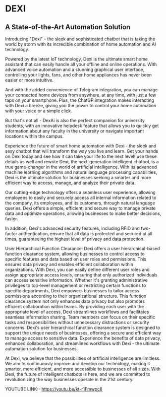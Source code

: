 # DEXI
<h2>A State-of-the-Art Automation Solution</h2> 
Introducing "Dexi" - the sleek and sophisticated chatbot that is taking the world by storm with its incredible combination of home automation and AI technology.

Powered by the latest IoT technology, Dexi is the ultimate smart home assistant that can easily handle all your offline and online operations. With advanced voice automation and a stunning graphical user interface, controlling your lights, fans, and other home appliances has never been easier or more intuitive.

And with the added convenience of Telegram integration, you can manage your connected home devices from anywhere, at any time, with just a few taps on your smartphone. Plus, the ChatGP integration makes interacting with Dexi a breeze, giving you the power to control your home automation with your voice or a simple click.

But that's not all - DexAi is also the perfect companion for university students, with an innovative helpdesk feature that allows you to quickly get information about any faculty in the university or navigate important locations within the campus.

Experience the future of smart home automation with Dexi - the sleek and sexy chatbot that will transform the way you live and learn. Get your hands on Dexi today and see how it can take your life to the next level!  use these details as well and rewrite 
Dexi, the next-generation intelligent chatbot, is a true game-changer in the world of artificial intelligence. With its advanced machine learning algorithms and natural language processing capabilities, Dexi is the ultimate solution for businesses seeking a smarter and more efficient way to access, manage, and analyze their private data.

Our cutting-edge technology offers a seamless user experience, allowing employees to easily and securely access all internal information related to the company, its employees, and its customers, through natural language queries. Dexi offers a simple, efficient, and secure way to manage private data and optimize operations, allowing businesses to make better decisions, faster.

In addition, Dexi's advanced security features, including RFID and two-factor authentication, ensure that all data is protected and secured at all times, guaranteeing the highest level of privacy and data protection.

User Hierarchical Function Clearance: Dexi offers a user hierarchical-based function clearance system, allowing businesses to control access to specific features and data based on user roles and permissions. This ensures data privacy and enables efficient collaboration within organizations. With Dexi, you can easily define different user roles and assign appropriate access levels, ensuring that only authorized individuals can access sensitive information. Whether it's granting administrative privileges to top-level management or restricting certain functions to specific departments, Dexi empowers businesses to tailor access permissions according to their organizational structure. This function clearance system not only enhances data privacy but also promotes efficient collaboration within teams. By providing each user with the appropriate level of access, Dexi streamlines workflows and facilitates seamless information sharing. Team members can focus on their specific tasks and responsibilities without unnecessary distractions or security concerns. Dexi's user hierarchical function clearance system is designed to support the unique needs of businesses, offering a secure and efficient way to manage access to sensitive data. Experience the benefits of data privacy, enhanced collaboration, and streamlined workflows with Dexi - the ultimate automation solution for businesses.

At Dexi, we believe that the possibilities of artificial intelligence are limitless. We aim to continuously improve and develop our technology, making it smarter, more efficient, and more accessible to businesses of all sizes. With Dexi, the future of intelligent chatbots is here, and we are committed to revolutionizing the way businesses operate in the 21st century.  

YOUTUBE LINK:- https://youtu.be/kt-r1Fmwpc8
